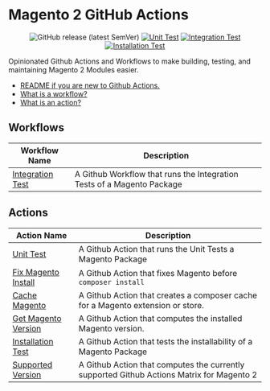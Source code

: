 # Magento 2 GitHub Actions

<div align="center">

![GitHub release (latest SemVer)](https://img.shields.io/github/v/release/graycoreio/github-actions-magento2)
[![Unit Test](https://github.com/graycoreio/github-actions-magento2/actions/workflows/_internal-unit.yaml/badge.svg)](https://github.com/graycoreio/github-actions-magento2/actions/workflows/_internal-unit.yaml)
[![Integration Test](https://github.com/graycoreio/github-actions-magento2/actions/workflows/_internal-integration.yaml/badge.svg)](https://github.com/graycoreio/github-actions-magento2/actions/workflows/_internal-integration.yaml)
[![Installation Test](https://github.com/graycoreio/github-actions-magento2/actions/workflows/_internal-install.yaml/badge.svg)](https://github.com/graycoreio/github-actions-magento2/actions/workflows/_internal-install.yaml)

</div>

Opinionated Github Actions and Workflows to make building, testing, and maintaining Magento 2 Modules easier.

* [README if you are new to Github Actions.](https://docs.github.com/en/actions/learn-github-actions/understanding-github-actions#the-components-of-github-actions)
* [What is a workflow?](https://docs.github.com/en/actions/learn-github-actions/understanding-github-actions#workflows)
* [What is an action?](https://docs.github.com/en/actions/learn-github-actions/understanding-github-actions#actions)

## Workflows

| Workflow Name                                                 | Description                                                            |
| ------------------------------------------------------------- | ---------------------------------------------------------------------- |
| [Integration Test](./.github/workflows/integration-README.md) | A Github Workflow that runs the Integration Tests of a Magento Package |

## Actions

| Action Name                                            | Description                                                                               |
| ------------------------------------------------------ | ----------------------------------------------------------------------------------------- |
| [Unit Test](./unit-test/README.md)                     | A Github Action that runs the Unit Tests a Magento Package                                |
| [Fix Magento Install](./fix-magento-install/README.md) | A Github Action that fixes Magento before `composer install`                              |
| [Cache Magento](./cache-magento/README.md)             | A Github Action that creates a composer cache for a Magento extension or store.            |
| [Get Magento Version](./get-magento-version/README.md) | A Github Action that computes the installed Magento version.                              |
| [Installation Test](./installation-test/README.md)     | A Github Action that tests the installability of a Magento Package                        |
| [Supported Version](./supported-version/README.md)     | A Github Action that computes the currently supported Github Actions Matrix for Magento 2 |